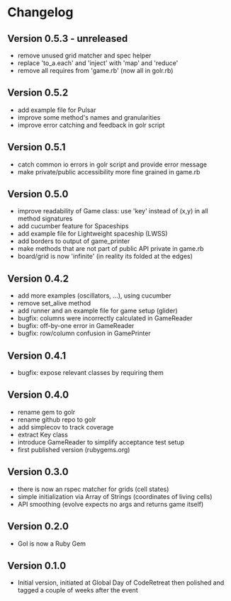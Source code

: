 Changelog
=========

Version 0.5.3 - unreleased
-------------
* remove unused grid matcher and spec helper
* replace 'to_a.each' and 'inject' with 'map' and 'reduce'
* remove all requires from 'game.rb' (now all in golr.rb)

Version 0.5.2
-------------
* add example file for Pulsar
* improve some method's names and granularities
* improve error catching and feedback in golr script

Version 0.5.1
-------------

* catch common io errors in golr script and provide error message
* make private/public accessibility more fine grained in game.rb

Version 0.5.0
-------------

* improve readability of Game class: use 'key' instead of (x,y) in all method signatures
* add cucumber feature for Spaceships
* add example file for Lightweight spaceship (LWSS)
* add borders to output of game_printer
* make methods that are not part of public API private in game.rb
* board/grid is now 'infinite' (in reality its folded at the edges)

Version 0.4.2
-------------

* add more examples (oscillators, ...), using cucumber
* remove set_alive method
* add runner and an example file for game setup (glider)
* bugfix: columns were incorrectly calculated in GameReader
* bugfix: off-by-one error in GameReader
* bugfix: row/column confusion in GamePrinter

Version 0.4.1
-------------

* bugfix: expose relevant classes by requiring them

Version 0.4.0
-------------

* rename gem to golr
* rename github repo to golr
* add simplecov to track coverage
* extract Key class
* introduce GameReader to simplify acceptance test setup
* first published version (rubygems.org)

Version 0.3.0
-------------

* there is now an rspec matcher for grids (cell states)
* simple initialization via Array of Strings (coordinates of living cells)
* API smoothing (evolve expects no args and returns game itself)

Version 0.2.0
-------------

* Gol is now a Ruby Gem

Version 0.1.0
-------------

* Initial version, initiated at Global Day of CodeRetreat then polished and tagged a couple of weeks after the event
